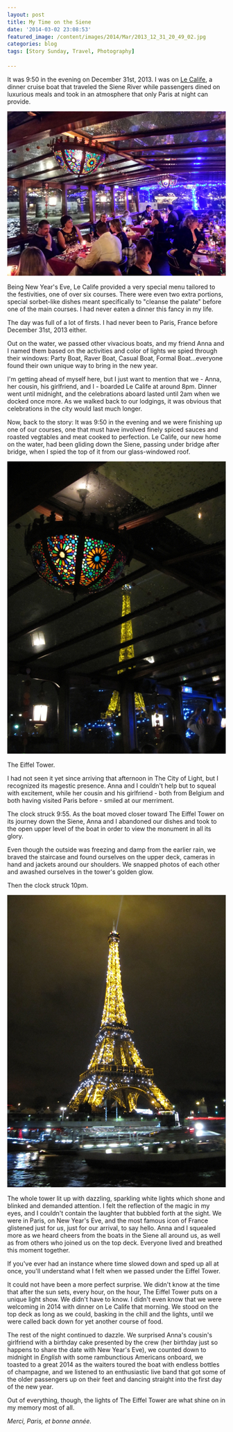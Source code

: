 ```yaml
---
layout: post
title: My Time on the Siene
date: '2014-03-02 23:08:53'
featured_image: /content/images/2014/Mar/2013_12_31_20_49_02.jpg
categories: blog
tags: [Story Sunday, Travel, Photography]

---
```


It was 9:50 in the evening on December 31st, 2013. I was on [Le Calife](http://www.calife.com/english/index.html), a dinner cruise boat that traveled the Siene River while passengers dined on luxurious meals and took in an atmosphere that only Paris at night can provide.

<!--more-->

![Le Calife - a glorious and and well lit dining expierence on the water](/content/images/2014/Mar/2013_12_31_20_49_02.jpg)

Being New Year's Eve, Le Calife provided a very special menu tailored to the festivities, one of over six courses. There were even two extra portions, special sorbet-like dishes meant specifically to "cleanse the palate" before one of the main courses. I had never eaten a dinner this fancy in my life.

The day was full of a lot of firsts. I had never been to Paris, France before December 31st, 2013 either.

Out on the water, we passed other vivacious boats, and my friend Anna and I named them based on the activities and color of lights we spied through their windows: Party Boat, Raver Boat, Casual Boat, Formal Boat...everyone found their own unique way to bring in the new year.

I'm getting ahead of myself here, but I just want to mention that we - Anna, her cousin, his girlfriend, and I - boarded Le Calife at around 8pm. Dinner went until midnight, and the celebrations aboard lasted until 2am when we docked once more. As we walked back to our lodgings, it was obvious that celebrations in the city would last much longer.

Now, back to the story: It was 9:50 in the evening and we were finishing up one of our courses, one that must have involved finely spiced sauces and roasted vegtables and meat cooked to perfection. Le Calife, our new home on the water, had been gliding down the Siene, passing under bridge after bridge, when I spied the top of it from our glass-windowed roof.

![My first sighting of The Eiffel Tower from the boat](/content/images/2014/Mar/IMG_6215.jpg)

The Eiffel Tower.

I had not seen it yet since arriving that afternoon in The City of Light, but I recognized its magestic presence. Anna and I couldn't help but to squeal with excitement, while her cousin and his girlfriend - both from Belgium and both having visited Paris before - smiled at our merriment.

The clock struck 9:55. As the boat moved closer toward The Eiffel Tower on its journey down the Siene, Anna and I abandoned our dishes and took to the open upper level of the boat in order to view the monument in all its glory.

Even though the outside was freezing and damp from the earlier rain, we braved the staircase and found ourselves on the upper deck, cameras in hand and jackets around our shoulders. We snapped photos of each other and awashed ourselves in the tower's golden glow.

Then the clock struck 10pm. 

![The Eiffel Tower shining on New Year's Eve](/content/images/2014/Mar/IMG_6228.jpg)

The whole tower lit up with dazzling, sparkling white lights which shone and blinked and demanded attention. I felt the reflection of the magic in my eyes, and I couldn't contain the laughter that bubbled forth at the sight. We were in Paris, on New Year's Eve, and the most famous icon of France glistened just for *us*, just for our arrival, to say hello. Anna and I squealed more as we heard cheers from the boats in the Siene all around us, as well as from others who joined us on the top deck. Everyone lived and breathed this moment together.

If you've ever had an instance where time slowed down and sped up all at once, you'll understand what I felt when we passed under the Eiffel Tower.

It could not have been a more perfect surprise. We didn't know at the time that after the sun sets, every hour, on the hour, The Eiffel Tower puts on a unique light show. We didn't have to know. I didn't even know that we were welcoming in 2014 with dinner on Le Calife that morning. We stood on the top deck as long as we could, basking in the chill and the lights, until we were called back down for yet another course of food.

The rest of the night continued to dazzle. We surprised Anna's cousin's girlfriend with a birthday cake presented by the crew (her birthday just so happens to share the date with New Year's Eve), we counted down to midnight in *English* with some rambunctious Americans onboard, we toasted to a great 2014 as the waiters toured the boat with endless bottles of champagne, and we listened to an enthusiastic live band that got some of the older passengers up on their feet and dancing straight into the first day of the new year.

Out of everything, though, the lights of The Eiffel Tower are what shine on in my memory most of all.

*Merci, Paris, et bonne année.*
